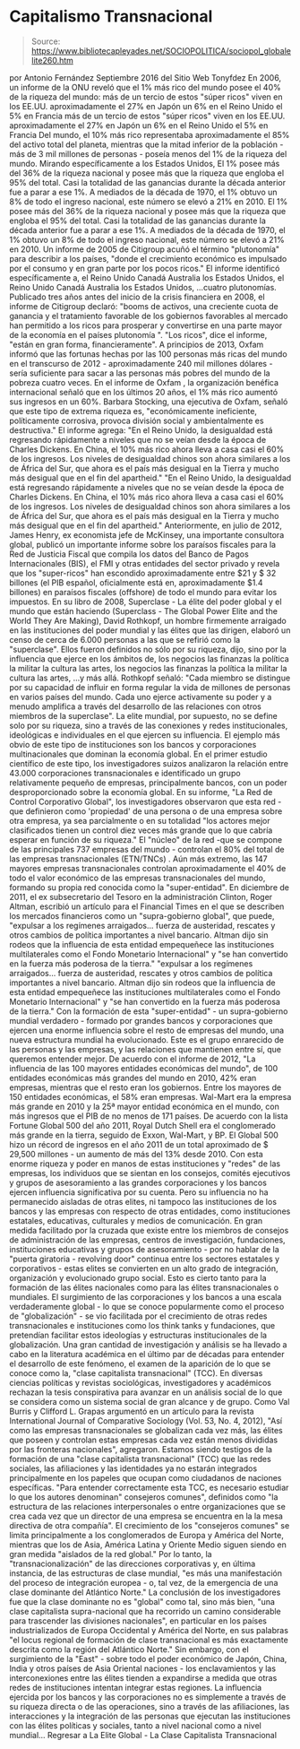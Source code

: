 # Capitalismo Transnacional

> Source: https://www.bibliotecapleyades.net/SOCIOPOLITICA/sociopol_globalelite260.htm

por Antonio Fernández
Septiembre 2016
del Sitio Web Tonyfdez
En 2006, un informe de la ONU reveló que el 1% más rico del mundo posee el 40% de la riqueza del mundo:
más de un tercio de estos "súper ricos" viven en los EE.UU. aproximadamente el 27% en Japón un 6% en el Reino Unido el 5% en Francia
más de un tercio de estos "súper ricos" viven en los EE.UU.
aproximadamente el 27% en Japón
un 6% en el Reino Unido
el 5% en Francia
Del mundo, el 10% más rico representaba aproximadamente el 85% del activo total del planeta, mientras que la mitad inferior de la población - más de 3 mil millones de personas - poseía menos del 1% de la riqueza del mundo.
Mirando específicamente a los Estados Unidos,
El 1% posee más del 36% de la riqueza nacional y posee más que la riqueza que engloba el 95% del total. Casi la totalidad de las ganancias durante la década anterior fue a parar a ese 1%. A mediados de la década de 1970, el 1% obtuvo un 8% de todo el ingreso nacional, este número se elevó a 21% en 2010.
El 1% posee más del 36% de la riqueza nacional y posee más que la riqueza que engloba el 95% del total.
Casi la totalidad de las ganancias durante la década anterior fue a parar a ese 1%.
A mediados de la década de 1970, el 1% obtuvo un 8% de todo el ingreso nacional, este número se elevó a 21% en 2010.
Un informe de 2005 de Citigroup acuñó el término "plutonomía" para describir a los países,
"donde el crecimiento económico es impulsado por el consumo y en gran parte por los pocos ricos."
El informe identificó específicamente a,
el Reino Unido Canadá Australia los Estados Unidos,
el Reino Unido
Canadá
Australia
los Estados Unidos,
...cuatro plutonomías.
Publicado tres años antes del inicio de la crisis financiera en 2008, el informe de Citigroup declaró:
"booms de activos, una creciente cuota de ganancia y el tratamiento favorable de los gobiernos favorables al mercado han permitido a los ricos para prosperar y convertirse en una parte mayor de la economía en el países plutonomía ". "Los ricos", dice el informe, "están en gran forma, financieramente".
A principios de 2013, Oxfam informó que las fortunas hechas por las 100 personas más ricas del mundo en el transcurso de 2012 - aproximadamente 240 mil millones dólares - sería suficiente para sacar a las personas más pobres del mundo de la pobreza cuatro veces.
En el informe de Oxfam , la organización benéfica internacional señaló que en los últimos 20 años, el 1% más rico aumentó sus ingresos en un 60%.
Barbara Stocking, una ejecutiva de Oxfam, señaló que este tipo de extrema riqueza es,
"económicamente ineficiente, políticamente corrosiva, provoca división social y ambientalmente es destructiva."
El informe agrega:
"En el Reino Unido, la desigualdad está regresando rápidamente a niveles que no se veían desde la época de Charles Dickens. En China, el 10% más rico ahora lleva a casa casi el 60% de los ingresos. Los niveles de desigualdad chinos son ahora similares a los de África del Sur, que ahora es el país más desigual en la Tierra y mucho más desigual que en el fin del apartheid."
"En el Reino Unido, la desigualdad está regresando rápidamente a niveles que no se veían desde la época de Charles Dickens.
En China, el 10% más rico ahora lleva a casa casi el 60% de los ingresos. Los niveles de desigualdad chinos son ahora similares a los de África del Sur, que ahora es el país más desigual en la Tierra y mucho más desigual que en el fin del apartheid."
Anteriormente, en julio de 2012, James Henry, ex economista jefe de McKinsey, una importante consultora global, publicó un importante informe sobre los paraísos fiscales para la Red de Justicia Fiscal que compila los datos del Banco de Pagos Internacionales (BIS), el FMI y otras entidades del sector privado y revela que los "super-ricos" han escondido aproximadamente entre $21 y $ 32 billones (el PIB español, oficialmente está en, aproximadamente $1.4 billones) en paraísos fiscales (offshore) de todo el mundo para evitar los impuestos. En su libro de 2008, Superclase - La élite del poder global y el mundo que están haciendo (Superclass - The Global Power Elite and the World They Are Making), David Rothkopf, un hombre firmemente arraigado en las instituciones del poder mundial y las élites que las dirigen, elaboró un censo de cerca de 6.000 personas a las que se refirió como la "superclase".
Ellos fueron definidos no sólo por su riqueza, dijo, sino por la influencia que ejerce en los ámbitos de,
los negocios las finanzas la política la militar la cultura las artes,
los negocios
las finanzas
la política
la militar
la cultura
las artes,
...y más allá. Rothkopf señaló:
"Cada miembro se distingue por su capacidad de influir en forma regular la vida de millones de personas en varios países del mundo. Cada uno ejerce activamente su poder y a menudo amplifica a través del desarrollo de las relaciones con otros miembros de la superclase".
La elite mundial, por supuesto, no se define solo por su riqueza, sino a través de las conexiones y redes institucionales, ideológicas e individuales en el que ejercen su influencia.
El ejemplo más obvio de este tipo de instituciones son los bancos y corporaciones multinacionales que dominan la economía global.
En el primer estudio científico de este tipo, los investigadores suizos analizaron la relación entre 43.000 corporaciones transnacionales e identificado un grupo relativamente pequeño de empresas, principalmente bancos, con un poder desproporcionado sobre la economía global. En su informe,
"La Red de Control Corporativo Global", los investigadores observaron que esta red - que definieron como 'propiedad' de una persona o de una empresa sobre otra empresa, ya sea parcialmente o en su totalidad "los actores mejor clasificados tienen un control diez veces más grande que lo que cabría esperar en función de su riqueza."
El "núcleo" de la red -que se compone de las principales 737 empresas del mundo - controlan el 80% del total de las empresas transnacionales (ETN/TNCs) . Aún más extremo, las 147 mayores empresas transnacionales controlan aproximadamente el 40% de todo el valor económico de las empresas transnacionales del mundo, formando su propia red conocida como la "super-entidad". En diciembre de 2011, el ex subsecretario del Tesoro en la administración Clinton, Roger Altman, escribió un artículo para el Financial Times en el que se describen los mercados financieros como un "supra-gobierno global", que puede,
"expulsar a los regímenes arraigados... fuerza de austeridad, rescates y otros cambios de política importantes a nivel bancario. Altman dijo sin rodeos que la influencia de esta entidad empequeñece las instituciones multilaterales como el Fondo Monetario Internacional" y "se han convertido en la fuerza más poderosa de la tierra."
"expulsar a los regímenes arraigados... fuerza de austeridad, rescates y otros cambios de política importantes a nivel bancario.
Altman dijo sin rodeos que la influencia de esta entidad empequeñece las instituciones multilaterales como el Fondo Monetario Internacional" y "se han convertido en la fuerza más poderosa de la tierra."
Con la formación de esta "super-entidad" - un supra-gobierno mundial verdadero - formado por grandes bancos y corporaciones que ejercen una enorme influencia sobre el resto de empresas del mundo, una nueva estructura mundial ha evolucionado.
Este es el grupo enrarecido de las personas y las empresas, y las relaciones que mantienen entre sí, que queremos entender mejor. De acuerdo con el informe de 2012,
"La influencia de las 100 mayores entidades económicas del mundo", de 100 entidades económicas más grandes del mundo en 2010, 42% eran empresas, mientras que el resto eran los gobiernos.
Entre los mayores de 150 entidades económicas, el 58% eran empresas.
Wal-Mart era la empresa más grande en 2010 y la 25ª mayor entidad económica en el mundo, con más ingresos que el PIB de no menos de 171 países. De acuerdo con la lista Fortune Global 500 del año 2011,
Royal Dutch Shell era el conglomerado más grande en la tierra, seguido de Exxon, Wal-Mart, y BP.
El Global 500 hizo un récord de ingresos en el año 2011 de un total aproximado de $ 29,500 millones - un aumento de más del 13% desde 2010. Con esta enorme riqueza y poder en manos de estas instituciones y "redes" de las empresas, los individuos que se sientan en los consejos, comités ejecutivos y grupos de asesoramiento a las grandes corporaciones y los bancos ejercen influencia significativa por su cuenta.
Pero su influencia no ha permanecido aisladas de otras elites, ni tampoco las instituciones de los bancos y las empresas con respecto de otras entidades, como instituciones estatales, educativas, culturales y medios de comunicación. En gran medida facilitado por la cruzada que existe entre los miembros de consejos de administración de las empresas, centros de investigación, fundaciones, instituciones educativas y grupos de asesoramiento - por no hablar de la "puerta giratoria - revolving door" continua entre los sectores estatales y corporativos - estas elites se convierten en un alto grado de integración, organización y evolucionado grupo social.
Esto es cierto tanto para la formación de las élites nacionales como para las élites transnacionales o mundiales. El surgimiento de las corporaciones y los bancos a una escala verdaderamente global - lo que se conoce popularmente como el proceso de "globalización" - se vio facilitada por el crecimiento de otras redes transnacionales e instituciones como los think tanks y fundaciones, que pretendían facilitar estos ideologías y estructuras institucionales de la globalización.
Una gran cantidad de investigación y análisis se ha llevado a cabo en la literatura académica en el último par de décadas para entender el desarrollo de este fenómeno, el examen de la aparición de lo que se conoce como la,
"clase capitalista transnacional" (TCC).
En diversas ciencias políticas y revistas sociológicas, investigadores y académicos rechazan la tesis conspirativa para avanzar en un análisis social de lo que se considera como un sistema social de gran alcance y de grupo. Como Val Burris y Clifford L. Grapas argumentó en un artículo para la revista International Journal of Comparative Sociology (Vol. 53, No. 4, 2012),
"Así como las empresas transnacionales se globalizan cada vez más, las élites que poseen y controlan estas empresas cada vez están menos divididas por las fronteras nacionales", agregaron.
Estamos siendo testigos de la formación de una "clase capitalista transnacional" (TCC) que las redes sociales, las afiliaciones y las identidades ya no estarán integrados principalmente en los papeles que ocupan como ciudadanos de naciones específicas.
"Para entender correctamente esta TCC, es necesario estudiar lo que los autores denominan" consejeros comunes", definidos como "la estructura de las relaciones interpersonales o entre organizaciones que se crea cada vez que un director de una empresa se encuentra en la la mesa directiva de otra compañía".
El crecimiento de los "consejeros comunes" se limita principalmente a los conglomerados de Europa y América del Norte, mientras que los de Asia, América Latina y Oriente Medio siguen siendo en gran medida "aislados de la red global."
Por lo tanto, la "transnacionalización" de las direcciones corporativas y, en última instancia, de las estructuras de clase mundial,
"es más una manifestación del proceso de integración europea - o, tal vez, de la emergencia de una clase dominante del Atlántico Norte."
La conclusión de los investigadores fue que la clase dominante no es "global" como tal, sino más bien,
"una clase capitalista supra-nacional que ha recorrido un camino considerable para trascender las divisiones nacionales", en particular en los países industrializados de Europa Occidental y América del Norte, en sus palabras "el locus regional de formación de clase transnacional es más exactamente descrita como la región del Atlántico Norte."
Sin embargo, con el surgimiento de la "East" - sobre todo el poder económico de Japón, China, India y otros países de Asia Oriental naciones - los enclavamientos y las interconexiones entre las élites tienden a expandirse a medida que otras redes de instituciones intentan integrar estas regiones. La influencia ejercida por los bancos y las corporaciones no es simplemente a través de su riqueza directa o de las operaciones, sino a través de las afiliaciones, las interacciones y la integración de las personas que ejecutan las instituciones con las élites políticas y sociales, tanto a nivel nacional como a nivel mundial...
Regresar a La Elite Global - La Clase Capitalista Transnacional

